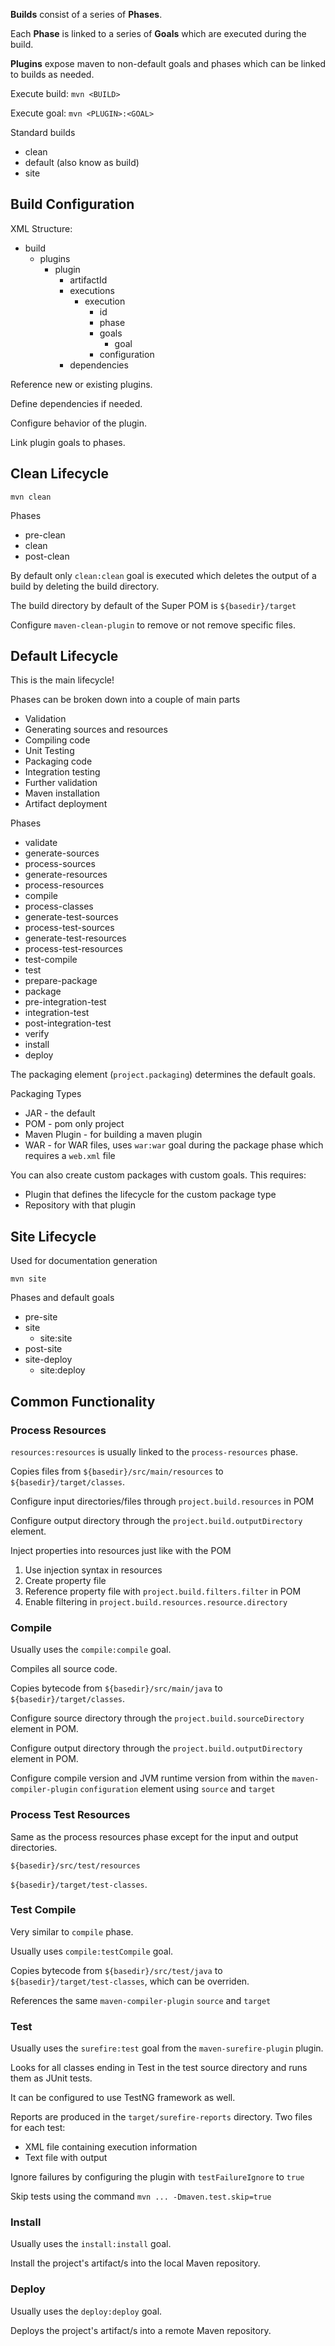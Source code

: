 
**Builds** consist of a series of **Phases**.

Each **Phase** is linked to a series of **Goals** which are executed during the build.

**Plugins** expose maven to non-default goals and phases which can be linked to builds as needed.

Execute build: `mvn <BUILD>`

Execute goal: `mvn <PLUGIN>:<GOAL>`

Standard builds
- clean
- default (also know as build)
- site

## Build Configuration

XML Structure:
- build
	- plugins
		- plugin
			- artifactId
			- executions
				- execution
					- id
					- phase
					- goals
						- goal
					- configuration
			- dependencies

Reference new or existing plugins.

Define dependencies if needed.

Configure behavior of the plugin.

Link plugin goals to phases.


## Clean Lifecycle

`mvn clean`

Phases
- pre-clean
- clean
- post-clean

By default only `clean:clean` goal is executed which deletes the output of a build by deleting the build directory.

The build directory by default of the Super POM is `${basedir}/target`

Configure `maven-clean-plugin` to remove or not remove specific files.


## Default Lifecycle

This is the main lifecycle!

Phases can be broken down into a couple of main parts
- Validation
- Generating sources and resources
- Compiling code
- Unit Testing
- Packaging code
- Integration testing
- Further validation
- Maven installation
- Artifact deployment

Phases
- validate
- generate-sources
- process-sources
- generate-resources
- process-resources
- compile
- process-classes
- generate-test-sources
- process-test-sources
- generate-test-resources
- process-test-resources
- test-compile
- test
- prepare-package
- package
- pre-integration-test
- integration-test
- post-integration-test
- verify
- install
- deploy

The packaging element (`project.packaging`) determines the default goals.

Packaging Types
- JAR - the default
- POM - pom only project
- Maven Plugin - for building a maven plugin
- WAR - for WAR files, uses `war:war` goal during the package phase which requires a `web.xml` file

You can also create custom packages with custom goals. This requires:
- Plugin that defines the lifecycle for the custom package type
- Repository with that plugin


## Site Lifecycle

Used for documentation generation

`mvn site`

Phases and default goals
- pre-site
- site
	- site:site
- post-site
- site-deploy
	- site:deploy


## Common Functionality

### Process Resources

`resources:resources` is usually linked to the `process-resources` phase.

Copies files from `${basedir}/src/main/resources` to `${basedir}/target/classes`. 

Configure input directories/files through `project.build.resources` in POM

Configure output directory through the `project.build.outputDirectory` element.

Inject properties into resources just like with the POM
1. Use injection syntax in resources
2. Create property file
3. Reference property file with `project.build.filters.filter` in POM
4. Enable filtering in `project.build.resources.resource.directory`

### Compile

Usually uses the `compile:compile` goal.

Compiles all source code.

Copies bytecode from `${basedir}/src/main/java` to `${basedir}/target/classes`. 

Configure source directory through the `project.build.sourceDirectory` element in POM.

Configure output directory through the `project.build.outputDirectory` element in POM.

Configure compile version and JVM runtime version from within the `maven-compiler-plugin` `configuration` element using `source` and `target`

### Process Test Resources

Same as the process resources phase except for the input and output directories.

`${basedir}/src/test/resources`

`${basedir}/target/test-classes`. 

### Test Compile

Very similar to `compile` phase.

Usually uses `compile:testCompile` goal.

Copies bytecode from `${basedir}/src/test/java` to `${basedir}/target/test-classes`, which can be overriden.

References the same `maven-compiler-plugin` `source` and `target`

### Test

Usually uses the `surefire:test` goal from the `maven-surefire-plugin` plugin.

Looks for all classes ending in Test in the test source directory and runs them as JUnit tests.

It can be configured to use TestNG framework as well.

Reports are produced in the `target/surefire-reports` directory. Two files for each test:
- XML file containing execution information
- Text file with output

Ignore failures by configuring the plugin with `testFailureIgnore` to `true`

Skip tests using the command `mvn ... -Dmaven.test.skip=true`

### Install

Usually uses the `install:install` goal.

Install the project's artifact/s into the local Maven repository.

### Deploy

Usually uses the `deploy:deploy` goal.

Deploys the project's artifact/s into a remote Maven repository.